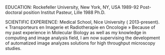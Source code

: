 EDUCATION:
Rockefeller University, New York, NY, USA 1989-92 Post-doctoral position
Institut Pasteur, Lille 1988 Ph.D.

SCIENTIFIC EXPERIENCE:
	Medical School, Nice University ( 2013-present).
« Transporteurs en Imagerie et Radiotherapie en Oncologie »
Because of my past experience in Molecular Biology as well as my knowledge in computing and image analysis field, I am now supervising the development of automatized image analyzes solutions for high throughput microscopy studies.
